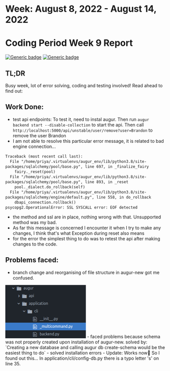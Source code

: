 # Week: August 8, 2022 - August 14, 2022
# Coding Period Week 9 Report
[![Generic badge](https://img.shields.io/badge/Status-Done-<>.svg)](https://shields.io/)
[![Generic badge](https://img.shields.io/badge/Last_Updated_(IST)-August_14,_2022-e10b95.svg)](https://shields.io/)

## TL;DR
Busy week, lot of error solving, coding and testing involved! Read ahead to find out:

## Work Done:
- test api endpoints: 
To test it, need to instal augur. Then run `augur backend start --disable-collection` to start the api. Then call `http://localhost:5000/api/unstable/user/remove?user=Brandon` to remove the user Brandon
- I am not able to resolve this particular error message, it is related to bad engine connection...
```Exception during reset or similar
Traceback (most recent call last):
  File "/home/priya/.virtualenvs/augur_env/lib/python3.8/site-packages/sqlalchemy/pool/base.py", line 697, in _finalize_fairy
    fairy._reset(pool)
  File "/home/priya/.virtualenvs/augur_env/lib/python3.8/site-packages/sqlalchemy/pool/base.py", line 893, in _reset
    pool._dialect.do_rollback(self)
  File "/home/priya/.virtualenvs/augur_env/lib/python3.8/site-packages/sqlalchemy/engine/default.py", line 558, in do_rollback
    dbapi_connection.rollback()
psycopg2.OperationalError: SSL SYSCALL error: EOF detected 
```
- the method and ssl are in place, nothing wrong with that. Unsupported method was my bad.
- As far this message is concerned I encounter it when I try to make any changes, I think that's what Exception during reset also means
- for the error the simplest thing to do was to retest the api after making changes to the code.

## Problems faced:
- branch change and reorganising of file structure in augur-new got me confused. 
<img src="project/assets/filestructure.png">
- faced problems because schema was not properly created upon installation of augur-new. solved by: `Creating a new database and calling augur db create-schema would be the easiest thing to do`
- solved installation errors 
- Update: 
Works now🥳
So I found out this... In application/cli/config-db.py there is a typo letter 's' on line 35.